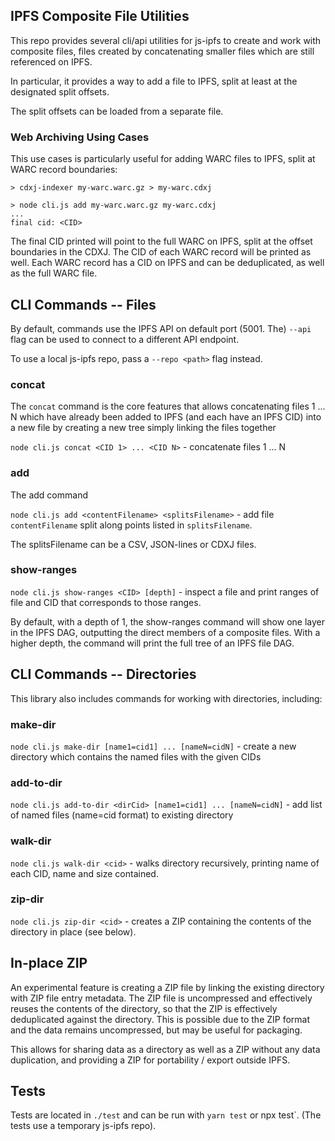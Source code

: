 ## IPFS Composite File Utilities

This repo provides several cli/api utilities for js-ipfs to create and work with composite files, files created
by concatenating smaller files which are still referenced on IPFS.

In particular, it provides a way to add a file to IPFS, split at least at the designated split offsets.

The split offsets can be loaded from a separate file.

### Web Archiving Using Cases

This use cases is particularly useful for adding WARC files to IPFS, split at WARC record boundaries:

```
> cdxj-indexer my-warc.warc.gz > my-warc.cdxj

> node cli.js add my-warc.warc.gz my-warc.cdxj
...
final cid: <CID>

```

The final CID printed will point to the full WARC on IPFS, split at the offset boundaries in the CDXJ. The CID of each WARC record will be printed as well. Each WARC record has a CID on IPFS and can be deduplicated, as well as the full WARC file.

## CLI Commands -- Files

By default, commands use the IPFS API on default port (5001. The) `--api` flag can be used to connect to a different API endpoint.

To use a local js-ipfs repo, pass a `--repo <path>` flag instead.


### concat

The `concat` command is the core features that allows concatenating files 1 ... N which have already been added to IPFS (and each have an IPFS CID) into a new file
by creating a new tree simply linking the files together

`node cli.js concat <CID 1> ... <CID N>` - concatenate files 1 ... N


### add

The add command 

`node cli.js add <contentFilename> <splitsFilename>` - add file `contentFilename` split along points listed in `splitsFilename`.

The splitsFilename can be a CSV, JSON-lines or CDXJ files.

### show-ranges

`node cli.js show-ranges <CID> [depth]` - inspect a file and print ranges of file and CID that corresponds to those ranges.

By default, with a depth of 1, the show-ranges command will show one layer in the IPFS DAG, outputting the direct members of a composite files.
With a higher depth, the command will print the full tree of an IPFS file DAG.

## CLI Commands -- Directories

This library also includes commands for working with directories, including:

### make-dir

`node cli.js make-dir [name1=cid1] ... [nameN=cidN]` - create a new directory which contains the named files with the given CIDs

### add-to-dir

`node cli.js add-to-dir <dirCid> [name1=cid1] ... [nameN=cidN]` - add list of named files (name=cid format) to existing directory

### walk-dir

`node cli.js walk-dir <cid>` - walks directory recursively, printing name of each CID, name and size contained.

### zip-dir

`node cli.js zip-dir <cid>` - creates a ZIP containing the contents of the directory in place (see below).


## In-place ZIP

An experimental feature is creating a ZIP file by linking the existing directory with ZIP file entry metadata. The ZIP file is uncompressed and effectively reuses
the contents of the directory, so that the ZIP is effectively deduplicated against the directory. This is possible due to the ZIP format and the data remains uncompressed,
but may be useful for packaging.

This allows for sharing data as a directory as well as a ZIP without any data duplication, and providing a ZIP for portability / export outside IPFS.


## Tests

Tests are located in `./test` and can be run with `yarn test` or npx test`. (The tests use a temporary js-ipfs repo).


